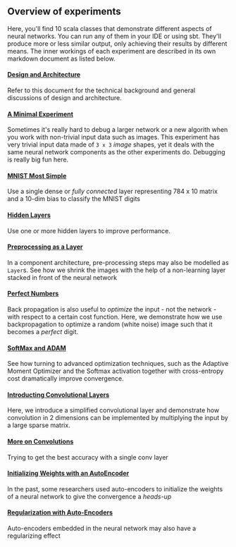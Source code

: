 
## Overview of experiments
Here, you'll find 10 scala classes that demonstrate different aspects of neural networks. You can run any of them in your IDE
or using sbt. They'll produce more or less similar output, only achieving their results by different means. The inner workings
of each experiment are described in its own markdown document as listed below.

#### [Design and Architecture](Design_and_Architecture.md)
Refer to this document for the technical background and general discussions of design and architecture.

#### [A Minimal Experiment](Ex_01_MinimalExperiment.md)
Sometimes it's really hard to debug a larger network or a new algorith when you work with non-trivial input data 
such as images. This experiment has very trivial input data made of ` 3 x 3 ` *image* shapes, yet it deals with the same neural 
network components as the other experiments do. Debugging is really big fun here.

#### [MNIST Most Simple](Ex_02_SimpleMNISTExperiment.md)
Use a single dense or *fully connected* layer representing 784 x 10 matrix and a 10-dim bias to classify the MNIST
digits 

#### [Hidden Layers](Ex_03_HiddenLayersMNISTExperiment.md)
Use one or more hidden layers to improve performance.

#### [Preprocessing as a Layer](Ex_04_PreprocessingMNISTExperiment.md)
In a component architecture, pre-processing steps may also be modelled as `Layer`s. See how we shrink the images with the
help of a non-learning layer stacked in front of the neural network

#### [Perfect Numbers](Ex_05_PerfectNumbersExperiment.md)
Back propagation is also useful to *optimize* the input - not the network - with respect to a certain cost function. 
Here, we demonstrate how we use backpropagation to optimize a random (white noise) image such that it becomes a *perfect* digit.

#### [SoftMax and ADAM](Ex_06_CompareNaiveWithADAMExperiment.md)
See how turning to advanced optimization techniques, such as the Adaptive Moment Optimizer and the Softmax activation 
together with cross-entropy cost dramatically improve convergence.

#### [Introducting Convolutional Layers](Ex_07_MinimalConvMNISTExperiment.md)
Here, we introduce a simplified convolutional layer and demonstrate how convolution in 2 dimensions can be implemented 
by multiplying the input by a large sparse matrix.

#### [More on Convolutions](Ex_08_ConvolutionalMNISTExperiment.md)
Trying to get the best accuracy with a single conv layer

#### [Initializing Weights with an AutoEncoder](Ex_09_AutoEncoderMNISTExperiment.md)
In the past, some researchers used auto-encoders to initialize the weights of a neural network to give the convergence a *heads-up*

#### [Regularization with Auto-Encoders](Ex_10_AutoEncoderForkMNISTExperiment.md)
Auto-encoders embedded in the neural network may also have a regularizing effect
 
